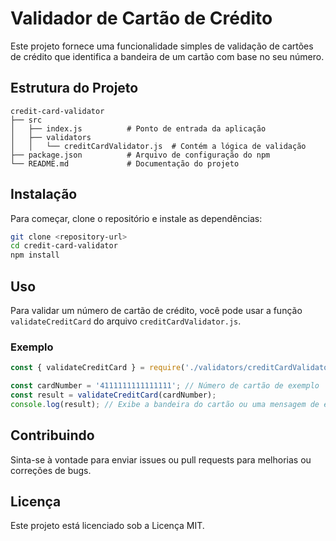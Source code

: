 # Validador de Cartão de Crédito

Este projeto fornece uma funcionalidade simples de validação de cartões de crédito que identifica a bandeira de um cartão com base no seu número.

## Estrutura do Projeto

```
credit-card-validator
├── src
│   ├── index.js          # Ponto de entrada da aplicação
│   ├── validators
│   │   └── creditCardValidator.js  # Contém a lógica de validação
├── package.json          # Arquivo de configuração do npm
└── README.md             # Documentação do projeto
```

## Instalação

Para começar, clone o repositório e instale as dependências:

```bash
git clone <repository-url>
cd credit-card-validator
npm install
```

## Uso

Para validar um número de cartão de crédito, você pode usar a função `validateCreditCard` do arquivo `creditCardValidator.js`.

### Exemplo

```javascript
const { validateCreditCard } = require('./validators/creditCardValidator');

const cardNumber = '4111111111111111'; // Número de cartão de exemplo
const result = validateCreditCard(cardNumber);
console.log(result); // Exibe a bandeira do cartão ou uma mensagem de erro
```

## Contribuindo

Sinta-se à vontade para enviar issues ou pull requests para melhorias ou correções de bugs.

## Licença

Este projeto está licenciado sob a Licença MIT.

